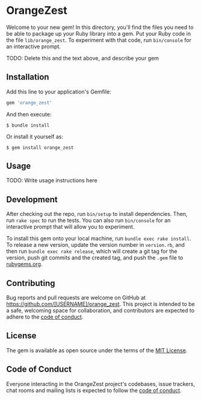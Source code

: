 # OrangeZest

Welcome to your new gem! In this directory, you'll find the files you need to be able to package up your Ruby library into a gem. Put your Ruby code in the file `lib/orange_zest`. To experiment with that code, run `bin/console` for an interactive prompt.

TODO: Delete this and the text above, and describe your gem

## Installation

Add this line to your application's Gemfile:

```ruby
gem 'orange_zest'
```

And then execute:

    $ bundle install

Or install it yourself as:

    $ gem install orange_zest

## Usage

TODO: Write usage instructions here

## Development

After checking out the repo, run `bin/setup` to install dependencies. Then, run `rake spec` to run the tests. You can also run `bin/console` for an interactive prompt that will allow you to experiment.

To install this gem onto your local machine, run `bundle exec rake install`. To release a new version, update the version number in `version.rb`, and then run `bundle exec rake release`, which will create a git tag for the version, push git commits and the created tag, and push the `.gem` file to [rubygems.org](https://rubygems.org).

## Contributing

Bug reports and pull requests are welcome on GitHub at https://github.com/[USERNAME]/orange_zest. This project is intended to be a safe, welcoming space for collaboration, and contributors are expected to adhere to the [code of conduct](https://github.com/[USERNAME]/orange_zest/blob/main/CODE_OF_CONDUCT.md).

## License

The gem is available as open source under the terms of the [MIT License](https://opensource.org/licenses/MIT).

## Code of Conduct

Everyone interacting in the OrangeZest project's codebases, issue trackers, chat rooms and mailing lists is expected to follow the [code of conduct](https://github.com/[USERNAME]/orange_zest/blob/main/CODE_OF_CONDUCT.md).
